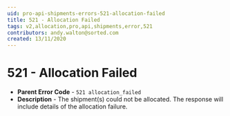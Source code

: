 ```yaml
---
uid: pro-api-shipments-errors-521-allocation-failed
title: 521 - Allocation Failed
tags: v2,allocation,pro,api,shipments,error,521
contributors: andy.walton@sorted.com
created: 13/11/2020
---
```

# 521 - Allocation Failed

* **Parent Error Code** - `521 allocation_failed`
* **Description** - The shipment(s) could not be allocated. The response will include details of the allocation failure.